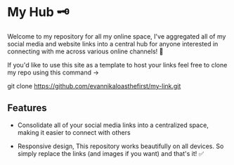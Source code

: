 # My Hub 🗝
Welcome to my repository for all my online space, I've aggregated all of my social media and website links into a central hub for anyone interested in connecting with me across various online channels! 💌

If you'd like to use this site as a template to host your links feel free to clone my repo using this command → 

git clone https://github.com/evannikaloasthefirst/my-link.git

## Features
- Consolidate all of your social media links into a centralized space, making it easier to connect with others

- Responsive design, This repository works beautifully on all devices. So simply replace the links (and images if you want) and that's it! 
✅
